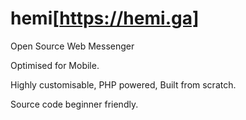 # hemi[https://hemi.ga]
Open Source Web Messenger 

Optimised for Mobile.

Highly customisable, PHP powered, Built from scratch. 

Source code beginner friendly. 
